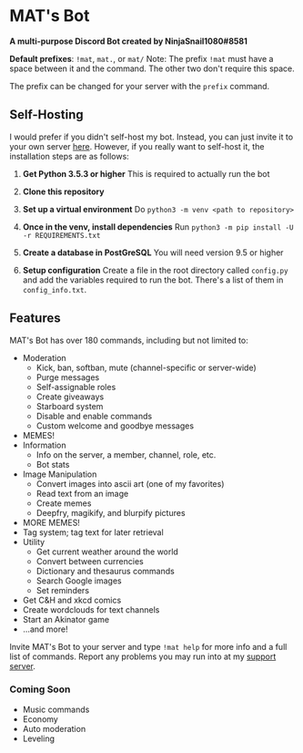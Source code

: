 # MAT's Bot
**A multi-purpose Discord Bot created by NinjaSnail1080#8581**

__Default prefixes__: `!mat`, `mat.`, or `mat/`
Note: The prefix `!mat` must have a space between it and the command. The other two don't require this space.

The prefix can be changed for your server with the `prefix` command.

## Self-Hosting
I would prefer if you didn't self-host my bot. Instead, you can just invite it to your own server [here](https://discordapp.com/oauth2/authorize?client_id=459559711210078209&scope=bot&permissions=2146958591). However, if you really want to self-host it, the installation steps are as follows:

 1. **Get Python 3.5.3 or higher**
This is required to actually run the bot

2. **Clone this repository**

3. **Set up a virtual environment**
Do `python3 -m venv <path to repository>`

4. **Once in the venv, install dependencies**
Run `python3 -m pip install -U -r REQUIREMENTS.txt`

5. **Create a database in PostGreSQL**
You will need version 9.5 or higher

6. **Setup configuration**
Create a file in the root directory called `config.py` and add the variables required to run the bot. There's a list of them in `config_info.txt`.

## Features
MAT's Bot has over 180 commands, including but not limited to:

 - Moderation
	 - Kick, ban, softban, mute (channel-specific or server-wide)
	 - Purge messages
	 - Self-assignable roles
	 - Create giveaways
	 - Starboard system
	 - Disable and enable commands
	 - Custom welcome and goodbye messages
- MEMES!
- Information
	- Info on the server, a member, channel, role, etc.
	- Bot stats
- Image Manipulation
	- Convert images into ascii art (one of my favorites)
	- Read text from an image
	- Create memes
	- Deepfry, magikify, and blurpify pictures
- MORE MEMES!
- Tag system; tag text for later retrieval
- Utility
	- Get current weather around the world
	- Convert between currencies
	- Dictionary and thesaurus commands
	- Search Google images
	- Set reminders
- Get C&H and xkcd comics
- Create wordclouds for text channels
- Start an Akinator game
- ...and more!

Invite MAT's Bot to your server and type `!mat help` for more info and a full list of commands. Report any problems you may run into at my [support server](https://discord.gg/P4Fp3jA).

### Coming Soon
 - Music commands
 - Economy
 - Auto moderation
 - Leveling
